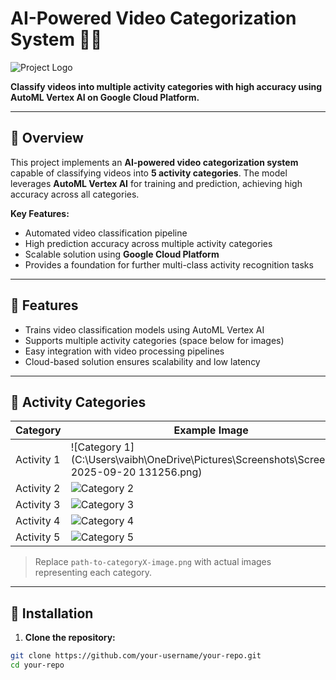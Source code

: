 # AI-Powered Video Categorization System 🎥🤖

![Project Logo](path-to-your-main-image.png)

**Classify videos into multiple activity categories with high accuracy using AutoML Vertex AI on Google Cloud Platform.**

---

## 🔹 Overview

This project implements an **AI-powered video categorization system** capable of classifying videos into **5 activity categories**. The model leverages **AutoML Vertex AI** for training and prediction, achieving high accuracy across all categories.  

**Key Features:**

- Automated video classification pipeline  
- High prediction accuracy across multiple activity categories  
- Scalable solution using **Google Cloud Platform**  
- Provides a foundation for further multi-class activity recognition tasks  

---

## 🔹 Features

- Trains video classification models using AutoML Vertex AI  
- Supports multiple activity categories (space below for images)  
- Easy integration with video processing pipelines  
- Cloud-based solution ensures scalability and low latency  

---

## 🔹 Activity Categories

| Category | Example Image |
|----------|---------------|
| Activity 1 | ![Category 1](C:\Users\vaibh\OneDrive\Pictures\Screenshots\Screenshot 2025-09-20 131256.png) |
| Activity 2 | ![Category 2](path-to-category2-image.png) |
| Activity 3 | ![Category 3](path-to-category3-image.png) |
| Activity 4 | ![Category 4](path-to-category4-image.png) |
| Activity 5 | ![Category 5](path-to-category5-image.png) |

> Replace `path-to-categoryX-image.png` with actual images representing each category.

---

## 🔹 Installation

1. **Clone the repository:**  

```bash
git clone https://github.com/your-username/your-repo.git
cd your-repo

